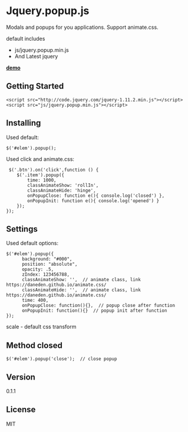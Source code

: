 # Jquery.popup.js 

Modals and popups for you applications. Support animate.css.

default includes
* js/jquery.popup.min.js
* And Latest jquery

[**demo**](http://www.zzcode.zz.mu/test/jquery.popup.js/main.html)


## Getting Started

```
<script src="http://code.jquery.com/jquery-1.11.2.min.js"></script>
<script src="js/jquery.popup.min.js"></script>
```

## Installing

Used default:
```
$('#elem').popup();
```

Used click and animate.css:
```
 $('.btn').on('click',function () {
    $('.item').popup({
        time: 1000,
        classAnimateShow: 'rollIn',
        classAnimateHide: 'hinge',
        onPopupClose: function e(){ console.log('closed') },
        onPopupInit: function e(){ console.log('opened') }
    });
});
```


## Settings

Used default options:
```
$('#elem').popup({
      background: "#000",
      position: "absolute",
      opacity: .5,
      zIndex: 123456788,
      classAnimateShow: '',  // animate class, link https://daneden.github.io/animate.css/
      classAnimateHide: '',  // animate class, link https://daneden.github.io/animate.css/
      time: 400,
      onPopupClose: function(){},  // popup close after function
      onPopupInit: function(){}  // popup init after function
});
```

scale - default css transform

## Method closed

```
$('#elem').popup('close');  // close popup
```

## Version

0.1.1

## License

MIT


